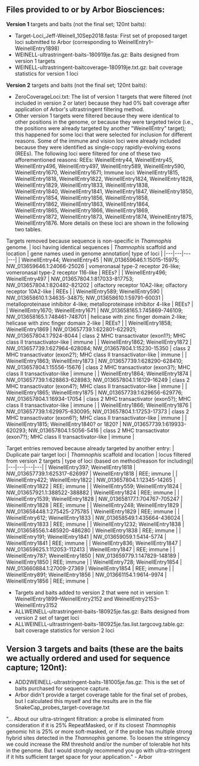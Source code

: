 ## Files provided to or by Arbor Biosciences:

**Version 1** targets and baits (not the final set; 120nt baits):
- Target-Loci_Jeff-Weinell_10Sep2018.fasta: First set of proposed target loci submitted to Arbor (corresponding to WeinellEntry1–WeinellEntry1898)
- WEINELL-ultrastringent-baits-180919je.fas.gz: Baits designed from version 1 targets
- WEINELL-ultrastringent-baitcoverage-180919je.txt.gz: bait coverage statistics for version 1 loci

**Version 2** targets and baits (not the final set; 120nt baits):
- ZeroCoverageLoci.txt: The list of version 1 targets that were filtered (not included in version 2 or later) because they had 0% bait coverage after application of Arbor's ultrastringent filtering method.
- Other version 1 targets were filtered because they were identical to other positions in the genome, or because they were targeted twice (i.e., the positions were already targeted by another "WeinellEntry" target); this happened for some loci that were selected for inclusion for different reasons. Some of the immune and vision loci were already included because they were identified as single-copy rapidly-evolving exons (REEs). The following loci were filtered for one of these two afforementioned reasons: REEs: WeinellEntry44, WeinellEntry45, WeinellEntry496, WeinellEntry497, WeinellEntry589, WeinellEntry590, WeinellEntry1670, WeinellEntry1671; Immune loci: WeinellEntry1815, WeinellEntry1818, WeinellEntry1822, WeinellEntry1824, WeinellEntry1828, WeinellEntry1829, WeinellEntry1833, WeinellEntry1838, WeinellEntry1840, WeinellEntry1841, WeinellEntry1847, WeinellEntry1850, WeinellEntry1854, WeinellEntry1856, WeinellEntry1858, WeinellEntry1862, WeinellEntry1863, WeinellEntry1864, WeinellEntry1865, WeinellEntry1866, WeinellEntry1869, WeinellEntry1872, WeinellEntry1873, WeinellEntry1874, WeinellEntry1875, WeinellEntry1876. More details on these loci are shown in the following two tables.

Targets removed because sequence is non-specific in *Thamnophis* genome.
| loci having identical sequences  | *Thamnophis* scaffold and location | gene names used in genome annotation| type of loci |
|---|---|---|---|
| WeinellEntry44; WeinellEntry45 | NW_013659646.1:15015-15975; NW_013659646.1:24066-25026 | vomeronasal type-2 receptor 26-like; vomeronasal type-2 receptor 116-like | REEs? |
| WeinellEntry496; WeinellEntry497  | NW_013657804.1:817033-817753; NW_013657804.1:820482-821202 | olfactory receptor 10A2-like; olfactory receptor 10A2-like | REEs |
| WeinellEntry589; WeinellEntry590  | NW_013658610.1:34635-34875; NW_013658610.1:59791-60031 |  metalloproteinase inhibitor 4-like; metalloproteinase inhibitor 4-like | REEs? |
| WeinellEntry1670; WeinellEntry1671  | NW_013658165.1:745869-746109; NW_013658165.1:748461-748701  | helicase with zinc finger domain 2-like; helicase with zinc finger domain 2-like  | REEs? |
| WeinellEntry1858; WeinellEntry1869  | NW_013657739.1:622801-622921; NW_013657804.1:7924-8044 | class 2 MHC transactivator (exon1?); MHC class II transactivator-like | immune |
| WeinellEntry1862; WeinellEntry1872  | NW_013657739.1:627964-628084; NW_013657804.1:15230-15350 | class 2 MHC transactivator (exon2?); MHC class II transactivator-like | immune  |
| WeinellEntry1863; WeinellEntry1873  | NW_013657739.1:628290-628410; NW_013657804.1:15556-15676 | class 2 MHC transactivator (exon3?); MHC class II transactivator-like | immune  |
| WeinellEntry1864; WeinellEntry1874  | NW_013657739.1:628863-628983; NW_013657804.1:16129-16249 | class 2 MHC transactivator (exon4?); MHC class II transactivator-like | immune  |
| WeinellEntry1865; WeinellEntry1875  | NW_013657739.1:629656-629776; NW_013657804.1:16934-17054 | class 2 MHC transactivator (exon5?); MHC class II transactivator-like | immune  |
| WeinellEntry1866; WeinellEntry1876  | NW_013657739.1:629975-630095; NW_013657804.1:17253-17373 | class 2 MHC transactivator (exon6?); MHC class II transactivator-like | immune  |
| WeinellEntry1815; WeinellEntry1840? or 1820?  | NW_013657739.1:619933-620293; NW_013657804.1:5056-5416 | class 2 MHC transactivator (exon7?); MHC class II transactivator-like | immune |

Target entries removed because already targeted by another entry:
| Duplicate pair target loci  | *Thamnophis* scaffold and location | locus filtered from version 2 targets | type of loci (based on method/reason for including)|
|---|---|---|---|
| WeinellEntry397; WeinellEntry1818 | NW_013657739.1:625317-626997  | WeinellEntry1818 | REE; immune |
| WeinellEntry422; WeinellEntry1822 | NW_013657804.1:12345-14265   | WeinellEntry1822  | REE; immune |
| WeinellEntry559; WeinellEntry1824 | NW_013657921.1:388522-388882 | WeinellEntry1824  | REE; immune |
| WeinellEntry1539; WeinellEntry1828 | NW_013658177.1:704767-705247 | WeinellEntry1828 | REE; immune |
| WeinellEntry248; WeinellEntry1829 | NW_013658448.1:275425-275785 | WeinellEntry1829 | REE; immune |
| WeinellEntry612; WeinellEntry1833 | NW_013658549.1:435664-436024 | WeinellEntry1833  | REE; immune |
| WeinellEntry1232; WeinellEntry1838 | NW_013658556.1:485920-486280 | WeinellEntry1838  | REE; immune |
| WeinellEntry191; WeinellEntry1841 | NW_013659059.1:5414-5774 | WeinellEntry1841 | REE; immune |
| WeinellEntry836; WeinellEntry1847 | NW_013659625.1:112053-112413 | WeinellEntry1847 | REE; immune |
| WeinellEntry787; WeinellEntry1850 | NW_013659779.1:147829-148189 | WeinellEntry1850 | REE; immune |
| WeinellEntry728; WeinellEntry1854 | NW_013660884.1:27009-27369 | WeinellEntry1854 | REE; immune |
| WeinellEntry891; WeinellEntry1856 | NW_013661154.1:9614-9974 | WeinellEntry1856 | REE; immune |

- Targets and baits added to version 2 that were not in version 1: WeinellEntry1899–WeinellEntry2152 and WeinellEntry2153–WeinellEntry3152
- ALLWEINELL-ultrastringent-baits-180925je.fas.gz: Baits designed from version 2 set of target loci
- ALLWEINELL-ultrastringent-baits-180925je.fas.list.targcovg.table.gz: bait coverage statistics for version 2 loci

**Version 3** targets and baits (these are the baits we actually ordered and used for sequence capture; 120nt):
- 
- ADD2WEINELL-ultrastringent-baits-181005je.fas.gz: This is the set of baits purchased for sequence capture.
- Arbor didn't provide a target coverage table for the final set of probes, but I calculated this myself and the results are in the file SnakeCap_probes_target-coverage.txt

"...  About our ultra-stringent filtration: a probe is eliminated from consideration if it is 25% RepeatMasked, or if its closest *Thamnophis* genomic hit is 25% or more soft-masked, or if the probe has multiple strong hybrid sites detected in the *Thamnophis* genome. To loosen the stringency we could increase the RM threshold and/or the number of tolerable hot hits in the genome. But I would strongly recommend you go with ultra-stringent if it hits sufficient target space for your application." - Arbor
